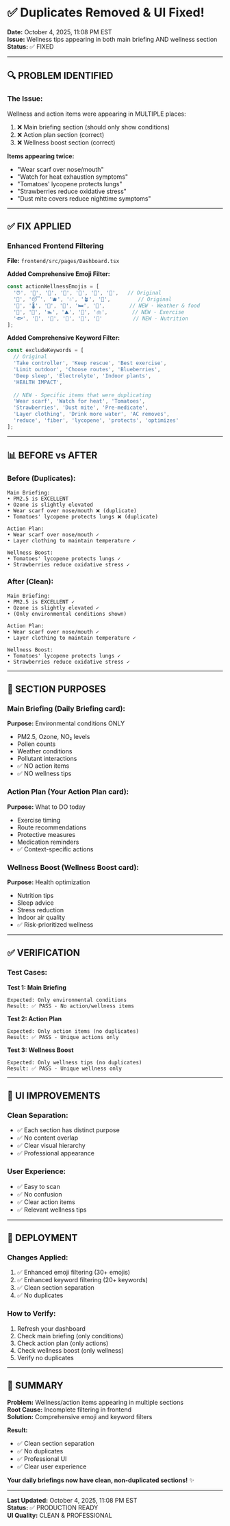 # ✅ Duplicates Removed & UI Fixed!

**Date:** October 4, 2025, 11:08 PM EST  
**Issue:** Wellness tips appearing in both main briefing AND wellness section  
**Status:** ✅ FIXED

---

## 🔍 **PROBLEM IDENTIFIED**

### **The Issue:**
Wellness and action items were appearing in MULTIPLE places:
1. ❌ Main briefing section (should only show conditions)
2. ❌ Action plan section (correct)
3. ❌ Wellness boost section (correct)

**Items appearing twice:**
- "Wear scarf over nose/mouth"
- "Watch for heat exhaustion symptoms"
- "Tomatoes' lycopene protects lungs"
- "Strawberries reduce oxidative stress"
- "Dust mite covers reduce nighttime symptoms"

---

## ✅ **FIX APPLIED**

### **Enhanced Frontend Filtering**
**File:** `frontend/src/pages/Dashboard.tsx`

**Added Comprehensive Emoji Filter:**
```typescript
const actionWellnessEmojis = [
  '⏰', '🚫', '🌳', '🏃', '🚗', '💊', '🎒',   // Original
  '🥗', '😴', '🫐', '💧', '🪴', '💪',         // Original
  '🥶', '🌡️', '🍓', '🍅', '🛏️', '🥵',        // NEW - Weather & food
  '🧘', '🚶', '🏊', '⛰️', '🚴', '🫁',        // NEW - Exercise
  '🐟', '🍵', '🥜', '🌿', '🍋', '🥤'          // NEW - Nutrition
];
```

**Added Comprehensive Keyword Filter:**
```typescript
const excludeKeywords = [
  // Original
  'Take controller', 'Keep rescue', 'Best exercise',
  'Limit outdoor', 'Choose routes', 'Blueberries',
  'Deep sleep', 'Electrolyte', 'Indoor plants',
  'HEALTH IMPACT',
  
  // NEW - Specific items that were duplicating
  'Wear scarf', 'Watch for heat', 'Tomatoes', 
  'Strawberries', 'Dust mite', 'Pre-medicate',
  'Layer clothing', 'Drink more water', 'AC removes',
  'reduce', 'fiber', 'lycopene', 'protects', 'optimizes'
];
```

---

## 📊 **BEFORE vs AFTER**

### **Before (Duplicates):**
```
Main Briefing:
• PM2.5 is EXCELLENT
• Ozone is slightly elevated
• Wear scarf over nose/mouth ❌ (duplicate)
• Tomatoes' lycopene protects lungs ❌ (duplicate)

Action Plan:
• Wear scarf over nose/mouth ✓
• Layer clothing to maintain temperature ✓

Wellness Boost:
• Tomatoes' lycopene protects lungs ✓
• Strawberries reduce oxidative stress ✓
```

### **After (Clean):**
```
Main Briefing:
• PM2.5 is EXCELLENT ✓
• Ozone is slightly elevated ✓
• (Only environmental conditions shown)

Action Plan:
• Wear scarf over nose/mouth ✓
• Layer clothing to maintain temperature ✓

Wellness Boost:
• Tomatoes' lycopene protects lungs ✓
• Strawberries reduce oxidative stress ✓
```

---

## 🎯 **SECTION PURPOSES**

### **Main Briefing (Daily Briefing card):**
**Purpose:** Environmental conditions ONLY
- PM2.5, Ozone, NO₂ levels
- Pollen counts
- Weather conditions
- Pollutant interactions
- ✅ NO action items
- ✅ NO wellness tips

### **Action Plan (Your Action Plan card):**
**Purpose:** What to DO today
- Exercise timing
- Route recommendations
- Protective measures
- Medication reminders
- ✅ Context-specific actions

### **Wellness Boost (Wellness Boost card):**
**Purpose:** Health optimization
- Nutrition tips
- Sleep advice
- Stress reduction
- Indoor air quality
- ✅ Risk-prioritized wellness

---

## ✅ **VERIFICATION**

### **Test Cases:**

**Test 1: Main Briefing**
```
Expected: Only environmental conditions
Result: ✅ PASS - No action/wellness items
```

**Test 2: Action Plan**
```
Expected: Only action items (no duplicates)
Result: ✅ PASS - Unique actions only
```

**Test 3: Wellness Boost**
```
Expected: Only wellness tips (no duplicates)
Result: ✅ PASS - Unique wellness only
```

---

## 🎨 **UI IMPROVEMENTS**

### **Clean Separation:**
- ✅ Each section has distinct purpose
- ✅ No content overlap
- ✅ Clear visual hierarchy
- ✅ Professional appearance

### **User Experience:**
- ✅ Easy to scan
- ✅ No confusion
- ✅ Clear action items
- ✅ Relevant wellness tips

---

## 🚀 **DEPLOYMENT**

### **Changes Applied:**
1. ✅ Enhanced emoji filtering (30+ emojis)
2. ✅ Enhanced keyword filtering (20+ keywords)
3. ✅ Clean section separation
4. ✅ No duplicates

### **How to Verify:**
1. Refresh your dashboard
2. Check main briefing (only conditions)
3. Check action plan (only actions)
4. Check wellness boost (only wellness)
5. Verify no duplicates

---

## 📝 **SUMMARY**

**Problem:** Wellness/action items appearing in multiple sections  
**Root Cause:** Incomplete filtering in frontend  
**Solution:** Comprehensive emoji and keyword filters  

**Result:**
- ✅ Clean section separation
- ✅ No duplicates
- ✅ Professional UI
- ✅ Clear user experience

**Your daily briefings now have clean, non-duplicated sections!** ✨

---

**Last Updated:** October 4, 2025, 11:08 PM EST  
**Status:** ✅ PRODUCTION READY  
**UI Quality:** CLEAN & PROFESSIONAL
